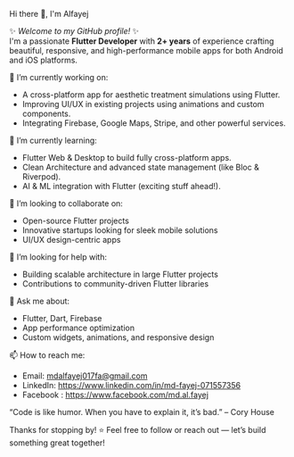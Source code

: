  Hi there 👋, I'm Alfayej

✨ _Welcome to my GitHub profile!_ ✨  
I'm a passionate **Flutter Developer** with **2+ years** of experience crafting beautiful, responsive, and high-performance mobile apps for both Android and iOS platforms.


🔭 I’m currently working on:
- A cross-platform app for aesthetic treatment simulations using Flutter.
- Improving UI/UX in existing projects using animations and custom components.
- Integrating Firebase, Google Maps, Stripe, and other powerful services.

 🌱 I’m currently learning:
- Flutter Web & Desktop to build fully cross-platform apps.
- Clean Architecture and advanced state management (like Bloc & Riverpod).
- AI & ML integration with Flutter (exciting stuff ahead!).

 👯 I’m looking to collaborate on:
- Open-source Flutter projects
- Innovative startups looking for sleek mobile solutions
- UI/UX design-centric apps

 🤔 I’m looking for help with:
- Building scalable architecture in large Flutter projects
- Contributions to community-driven Flutter libraries

 💬 Ask me about:
- Flutter, Dart, Firebase
- App performance optimization
- Custom widgets, animations, and responsive design

 📫 How to reach me:
- Email: mdalfayej017fa@gmail.com
- LinkedIn: https://www.linkedin.com/in/md-fayej-071557356
- Facebook : https://www.facebook.com/md.al.fayej


“Code is like humor. When you have to explain it, it’s bad.” – Cory House

Thanks for stopping by! ⭐ Feel free to follow or reach out — let’s build something great together!
